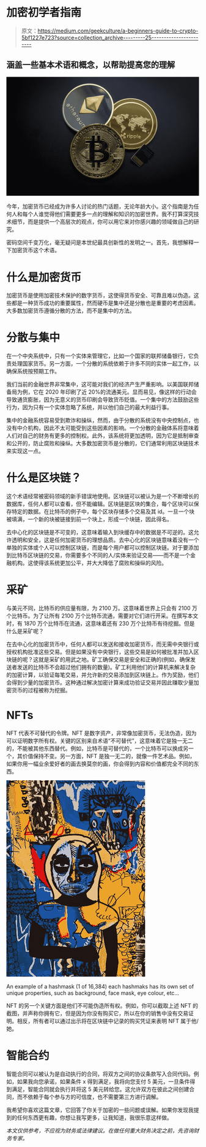# 加密初学者指南

> 原文：<https://medium.com/geekculture/a-beginners-guide-to-crypto-5bf1227e723?source=collection_archive---------25----------------------->

## 涵盖一些基本术语和概念，以帮助提高您的理解

![](img/076346ad200d8cc34a86cfcfbd369722.png)

今年，加密货币已经成为许多人讨论的热门话题，无论年龄大小。这个指南是为任何人和每个人谁觉得他们需要更多一点的理解和知识的加密世界。我不打算深究技术细节，而是提供一个高层次的观点，你可以用它来对你感兴趣的领域做自己的研究。

密码空间千变万化，毫无疑问是本世纪最具创新性的发明之一。首先，我想解释一下加密货币这个术语。

# **什么是加密货币**

加密货币是使用加密技术保护的数字货币，这使得货币安全、可靠且难以伪造。这些都是一种货币成功的重要属性，然而硬币是集中还是分散也是重要的考虑因素。大多数加密货币遵循分散的方法，而不是集中的方法。

# **分散与集中**

在一个中央系统中，只有一个实体来管理它，比如一个国家的联邦储备银行，它负责处理国家货币。另一方面，一个分散的系统依赖于许多不同的实体一起工作，以确保系统按预期工作。

我们当前的金融世界非常集中，这可能对我们的经济产生严重影响。以美国联邦储备局为例，它在 2020 年印刷了近 20%的流通美元。显而易见，像这样的行动会导致通货膨胀，因为无意义的货币印刷会导致货币贬值。一个集中的方法鼓励这些行为，因为只有一个实体忽略了系统，并以他们自己的最大利益行事。

集中的金融系统容易受到欺诈和操纵，然而，由于分散的系统没有中央控制点，也没有中介机构，因此不太可能受到这些因素的影响。一个分散的金融体系将意味着人们对自己的财务有更多的控制权。此外，该系统将更加透明，因为它是抵制审查和公开的，防止腐败和操纵。大多数加密货币是分散的，它们通常利用区块链技术来实现这一点。

# **什么是区块链？**

这个术语经常被密码领域的新手错误地使用。区块链可以被认为是一个不断增长的数据库，任何人都可以查看，但不能编辑。区块链是区块的集合，每个区块可以保存特定的数据。在比特币的例子中，每个区块存储多个交易及其 id。一旦一个块被填满，一个新的块被链接到前一个块上，形成一个块链，因此得名。

去中心化的区块链是不可变的，这意味着输入到块缓存中的数据是不可逆的。这允许透明和安全，这是任何加密货币的理想品质。去中心化的区块链意味着没有一个单独的实体或个人可以控制区块链，而是每个用户都可以控制区块链。对于要添加到比特币区块链的交易，你需要多个不同的人/实体来验证交易——而不是一个金融机构。这使得该系统更加公平，并大大降低了腐败和操纵的风险。

# **采矿**

与美元不同，比特币的供应量有限，为 2100 万。这意味着世界上只会有 2100 万个比特币。为了让所有 2100 万个比特币流通，需要对它们进行开采。在撰写本文时，有 1870 万个比特币在流通，这意味着还有 230 万个比特币有待挖掘。但是什么是采矿呢？

在去中心化的加密货币中，任何人都可以发送和接收加密货币，而无需中央银行或授权机构批准这些交易。但是如果没有中央银行，这些交易是如何被批准并加入区块链的呢？这就是采矿的用武之地。矿工确保交易是安全和正确的(例如，确保发送者发送的比特币不会超过他们拥有的数量)。矿工利用他们的计算机来解决复杂的加密计算，以验证每笔交易，并允许新的交易添加到区块链上。作为奖励，他们会得到少量的加密货币。这种通过解决加密计算来成功验证交易并因此赚取少量加密货币的过程被称为挖掘。

# **NFTs**

NFT 代表不可替代的令牌。NFT 是数字资产，非常像加密货币，无法伪造，因为可以证明数字所有权。关键的区别来自术语“不可替代”，这意味着它是独一无二的，不能被其他东西替代。例如，比特币是可替代的，一个比特币可以换成另一个，其价值保持不变。另一方面，NFT 是独一无二的，就像一件艺术品。例如，如果你用一幅业余爱好者的画去换莫奈的画，你会得到内容和价值都完全不同的东西。

![](img/9df55e1304f1cfb7ef2a9fa1102aab22.png)

An example of a hashmask (1 of 16,384) each hashmaks has its own set of unique properties, such as background, face mask, eye colour, etc…

NFT 的另一个关键方面是他们不可能伪造所有权。例如，你可以截取上述 NFT 的截图，并声称你拥有它，但是因为你没有购买它，所以在你的销售中没有交易证明。相反，所有者可以通过出示将在区块链中记录的购买凭证来表明 NFT 属于他/她。

# **智能合约**

智能合同可以被认为是自动执行的合同，将双方之间的协议条款写入合同代码。例如，如果我向您承诺，如果条件 x 得到满足，我将向您支付 5 美元，一旦条件得到满足，智能合同就会执行并将这 5 美元转给您。这允许双方在彼此之间创建合同，而不依赖于每个参与方的可信度，也不需要第三方进行调解。

我希望你喜欢这篇文章，它回答了你关于加密的一些问题或误解。如果你发现我提到的任何东西更有趣，你想让我写更多，让我知道，我很乐意这样做。

*本文仅供参考，不应视为财务或法律建议。在做任何重大财务决定之前，先咨询财务专家。*